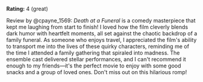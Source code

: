 **Rating:** 4 (great)

Review by @cpayne_1569: *Death at a Funeral* is a comedy masterpiece that kept me laughing from start to finish! I loved how the film cleverly blends dark humor with heartfelt moments, all set against the chaotic backdrop of a family funeral. As someone who enjoys travel, I appreciated the film's ability to transport me into the lives of these quirky characters, reminding me of the time I attended a family gathering that spiraled into madness. The ensemble cast delivered stellar performances, and I can't recommend it enough to my friends—it's the perfect movie to enjoy with some good snacks and a group of loved ones. Don't miss out on this hilarious romp!